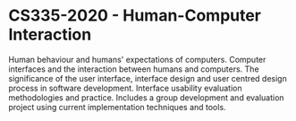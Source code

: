 # CS335-2020 - Human-Computer Interaction
Human behaviour and humans' expectations of computers. Computer interfaces and the interaction between humans and computers. The significance of the user interface, interface design and user centred design process in software development. Interface usability evaluation methodologies and practice. Includes a group development and evaluation project using current implementation techniques and tools.
